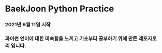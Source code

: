 <h1> BaekJoon Python Practice
    <h3> 2021년 9월 11일 시작
    <h3> 파이썬 언어에 대한 미숙함을 느끼고 기초부터 공부하기 위해 만든 레포지토리 입니다.